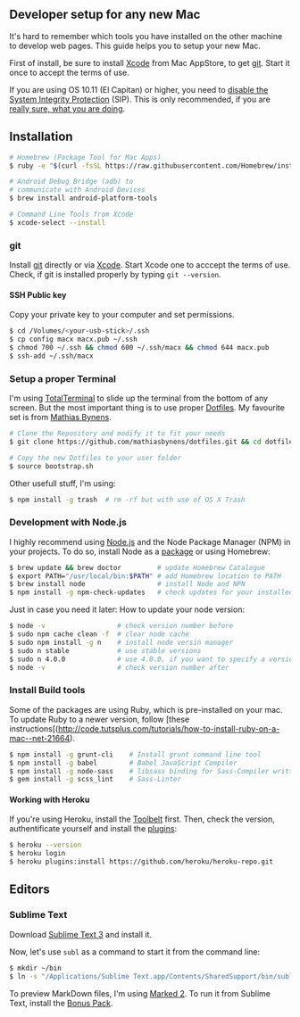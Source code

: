 Developer setup for any new Mac
---

It's hard to remember which tools you have installed on the other machine to develop web pages. This guide helps you to setup your new Mac.

First of install, be sure to install [Xcode](https://itunes.apple.com/de/app/xcode/id497799835?mt=12) from Mac AppStore, to get [git](https://git-scm.com/). Start it once to accept the terms of use.

If you are using OS 10.11 (El Capitan) or higher, you need to [disable the System Integrity Protection](http://www.macworld.com/article/2986118/security/how-to-modify-system-integrity-protection-in-el-capitan.html) (SIP). This is only recommended, if you are [really sure, what you are doing](https://en.wikipedia.org/wiki/System_Integrity_Protection).

## Installation

```sh
# Homebrew (Package Tool for Mac Apps)
$ ruby -e "$(curl -fsSL https://raw.githubusercontent.com/Homebrew/install/master/install)"

# Android Debug Bridge (adb) to
# communicate with Android Devices
$ brew install android-platform-tools

# Command Line Tools from Xcode
$ xcode-select --install
```

### git

Install [git](https://git-scm.com/download/mac) directly or via [Xcode](https://itunes.apple.com/de/app/xcode/id497799835?mt=12). Start Xcode one to acccept the terms of use. Check, if git is installed properly by typing `git --version`.

#### SSH Public key

Copy your private key to your computer and set permissions.

```sh
$ cd /Volumes/<your-usb-stick>/.ssh
$ cp config macx macx.pub ~/.ssh
$ chmod 700 ~/.ssh && chmod 600 ~/.ssh/macx && chmod 644 macx.pub
$ ssh-add ~/.ssh/macx
```

### Setup a proper Terminal

I'm using [TotalTerminal](http://totalterminal.binaryage.com/) to slide up the terminal from the bottom of any screen. But the most important thing is to use proper [Dotfiles](http://dotfiles.github.io/). My favourite set is from [Mathias Bynens](https://github.com/mathiasbynens/dotfiles).

```sh
# Clone the Repository and modify it to fit your needs
$ git clone https://github.com/mathiasbynens/dotfiles.git && cd dotfiles && source bootstrap.sh

# Copy the new Dotfiles to your user folder
$ source bootstrap.sh
```

Other usefull stuff, I'm using:

```sh
$ npm install -g trash  # rm -rf but with use of OS X Trash
```

### Development with Node.js

I highly recommend using [Node.js](https://nodejs.org/en/) and the Node Package Manager (NPM) in your projects. To do so, install Node as a [package](https://nodejs.org/en/download/) or using Homebrew:

```sh
$ brew update && brew doctor         # update Homebrew Catalogue
$ export PATH="/usr/local/bin:$PATH" # add Homebrew location to PATH
$ brew install node                  # install Node and NPN
$ npm install -g npm-check-updates   # check updates for your installed packages
```

Just in case you need it later: How to update your node version:

```sh
$ node -v                  # check version number before
$ sudo npm cache clean -f  # clear node cache
$ sudo npm install -g n    # install node versin manager
$ sudo n stable            # use stable versions
$ sudo n 4.0.0             # use 4.0.0, if you want to specify a version
$ node -v                  # check version number after
```

### Install Build tools

Some of the packages are using Ruby, which is pre-installed on your mac. To update Ruby to a newer version, follow [these instructions[(http://code.tutsplus.com/tutorials/how-to-install-ruby-on-a-mac--net-21664).

```sh
$ npm install -g grunt-cli    # Install grunt command line tool
$ npm install -g babel        # Babel JavaScript Compiler
$ npm install -g node-sass    # libsass binding for Sass-Compiler written in C
$ gem install -g scss_lint    # Sass-Linter
```

#### Working with Heroku

If you're using Heroku, install the [Toolbelt](https://toolbelt.heroku.com/) first. Then, check the version, authentificate yourself and install the [plugins](https://github.com/heroku/heroku-repo):

```sh
$ heroku --version
$ heroku login
$ heroku plugins:install https://github.com/heroku/heroku-repo.git
```

## Editors

### Sublime Text

Download [Sublime Text 3](http://www.sublimetext.com/3) and install it.

Now, let's use `subl` as a command to start it from the command line:

```sh
$ mkdir ~/bin
$ ln -s "/Applications/Sublime Text.app/Contents/SharedSupport/bin/subl" ~/bin/subl
```

To preview MarkDown files, I'm using [Marked 2](http://marked2app.com/). To run it from Sublime Text, install the [Bonus Pack](https://github.com/kotfu/marked-bonus-pack).
